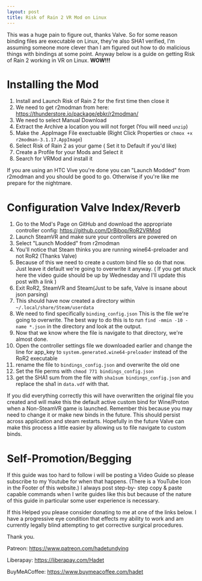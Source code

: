 ```yaml
---
layout: post
title: Risk of Rain 2 VR Mod on Linux
---
```


This was a huge pain to figure out, thanks Valve. So for some reason binding files are executable on Linux, they're also SHA1 verified, I'm assuming someone more clever than I am figured out how to do malicious things with bindings at some point. Anyway below is a guide on getting Risk of Rain 2 working in VR on Linux. **WOW!!!**


# Installing the Mod

1. Install and Launch Risk of Rain 2 for the first time then close it
2. We need to get r2modman from here: https://thunderstore.io/package/ebkr/r2modman/
3. We need to select Manual Download
4. Extract the Archive a location you will not forget (You will need `unzip`)
5. Make the .AppImage File exectuable (Right Click Properties or `chmox +x r2modman-3.1.17.AppImage`)
6. Select Risk of Rain 2 as your game ( Set it to Default if you'd like)
7. Create a Profile for your Mods and Select it
8. Search for VRMod and install it

If you are using an HTC Vive you're done you can "Launch Modded" from r2modman and you should be good to go. Otherwise if you're like me prepare for the nightmare.

# Configuration Valve Index/Reverb

1. Go to the Mod's Page on GitHub and download the appropriate controller config: https://github.com/DrBibop/RoR2VRMod
2. Launch SteamVR and make sure your controllers are powered on
3. Select "Launch Modded" from r2modman
4. You'll notice that Steam thinks you are running wine64-preloader and not RoR2 (Thanks Valve)
5. Because of this we need to create a custom bind file so do that now. Just leave it default we're going to overwrite it anyway. ( If you get stuck here the video guide should be up by Wednesday and I'll update this post with a link )
6. Exit RoR2, SteamVR and Steam(Just to be safe, Valve is insane about json parsing)
7. This should have now created a directory within `~/.local/share/Steam/userdata`
8. We need to find specifically `binding_config.json` This is the file we're going to overwrite. The best way to do this is to run `find -mmin -10 -name *.json` in the directory and look at the output.
9. Now that we know where the file is navigate to that directory, we're almost done.
10. Open the controller settings file we downloaded earlier and change the line for app_key to `system.generated.wine64-preloader` instead of the RoR2 executable
11. rename the file to `bindings_config.json` and overwrite the old one
11. Set the file perms with `chmod 771 bindings_config.json`
12. get the SHA1 sum from the file with `sha1sum bindings_config.json` and replace the sha1 in `data.vdf` with that.

If you did everything correctly this will have overwritten the original file you created and will make this the default active custom bind for Wine/Proton when a Non-SteamVR game is launched. Remember this because you may need to change it or make new binds in the future. This should persist across application and steam restarts. Hopefully in the future Valve can make this process a little easier by allowing us to file navigate to custom binds.

# Self-Promotion/Begging 

If this guide was too hard to follow i will be posting a Video Guide so please subscribe to my Youtube for when that happens. (There is a YouTube Icon in the Footer of this website.) I always post step-by- step copy & paste capable commands when I write guides like this but because of the nature of this guide in particular some user experience is necessary.

If this Helped you please consider donating to me at one of the links below. I have a progressive eye condition that effects my ability to work and am currently legally blind attempting to get corrective surgical procedures.

Thank you.


Patreon: https://www.patreon.com/hadetundying

Liberapay: https://liberapay.com/Hadet

BuyMeACoffee: https://www.buymeacoffee.com/hadet
